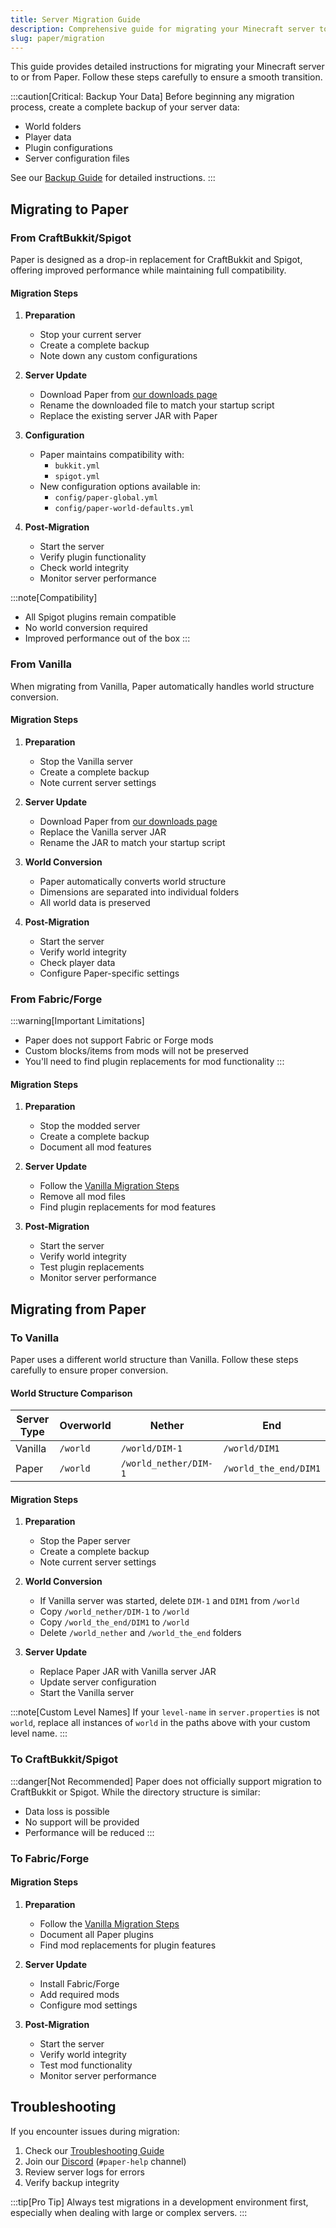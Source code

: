 ```yaml
---
title: Server Migration Guide
description: Comprehensive guide for migrating your Minecraft server to or from Paper, including detailed steps and important considerations.
slug: paper/migration
---
```


This guide provides detailed instructions for migrating your Minecraft server to or from Paper. Follow these steps carefully to ensure a smooth transition.

:::caution[Critical: Backup Your Data]
Before beginning any migration process, create a complete backup of your server data:
- World folders
- Player data
- Plugin configurations
- Server configuration files

See our [Backup Guide](/paper/updating#step-1-backup) for detailed instructions.
:::

## Migrating to Paper

### From CraftBukkit/Spigot

Paper is designed as a drop-in replacement for CraftBukkit and Spigot, offering improved performance while maintaining full compatibility.

#### Migration Steps

1. **Preparation**
   - Stop your current server
   - Create a complete backup
   - Note down any custom configurations

2. **Server Update**
   - Download Paper from [our downloads page](https://papermc.io/downloads)
   - Rename the downloaded file to match your startup script
   - Replace the existing server JAR with Paper

3. **Configuration**
   - Paper maintains compatibility with:
     - `bukkit.yml`
     - `spigot.yml`
   - New configuration options available in:
     - `config/paper-global.yml`
     - `config/paper-world-defaults.yml`

4. **Post-Migration**
   - Start the server
   - Verify plugin functionality
   - Check world integrity
   - Monitor server performance

:::note[Compatibility]
- All Spigot plugins remain compatible
- No world conversion required
- Improved performance out of the box
:::

### From Vanilla

When migrating from Vanilla, Paper automatically handles world structure conversion.

#### Migration Steps

1. **Preparation**
   - Stop the Vanilla server
   - Create a complete backup
   - Note current server settings

2. **Server Update**
   - Download Paper from [our downloads page](https://papermc.io/downloads)
   - Replace the Vanilla server JAR
   - Rename the JAR to match your startup script

3. **World Conversion**
   - Paper automatically converts world structure
   - Dimensions are separated into individual folders
   - All world data is preserved

4. **Post-Migration**
   - Start the server
   - Verify world integrity
   - Check player data
   - Configure Paper-specific settings

### From Fabric/Forge

:::warning[Important Limitations]
- Paper does not support Fabric or Forge mods
- Custom blocks/items from mods will not be preserved
- You'll need to find plugin replacements for mod functionality
:::

#### Migration Steps

1. **Preparation**
   - Stop the modded server
   - Create a complete backup
   - Document all mod features

2. **Server Update**
   - Follow the [Vanilla Migration Steps](#from-vanilla)
   - Remove all mod files
   - Find plugin replacements for mod features

3. **Post-Migration**
   - Start the server
   - Verify world integrity
   - Test plugin replacements
   - Monitor server performance

## Migrating from Paper

### To Vanilla

Paper uses a different world structure than Vanilla. Follow these steps carefully to ensure proper conversion.

#### World Structure Comparison

| Server Type | Overworld | Nether                | End                   |
|-------------|-----------|-----------------------|-----------------------|
| Vanilla     | `/world`  | `/world/DIM-1`        | `/world/DIM1`         |
| Paper       | `/world`  | `/world_nether/DIM-1` | `/world_the_end/DIM1` |

#### Migration Steps

1. **Preparation**
   - Stop the Paper server
   - Create a complete backup
   - Note current server settings

2. **World Conversion**
   - If Vanilla server was started, delete `DIM-1` and `DIM1` from `/world`
   - Copy `/world_nether/DIM-1` to `/world`
   - Copy `/world_the_end/DIM1` to `/world`
   - Delete `/world_nether` and `/world_the_end` folders

3. **Server Update**
   - Replace Paper JAR with Vanilla server JAR
   - Update server configuration
   - Start the Vanilla server

:::note[Custom Level Names]
If your `level-name` in `server.properties` is not `world`, replace all instances of `world` in the paths above with your custom level name.
:::

### To CraftBukkit/Spigot

:::danger[Not Recommended]
Paper does not officially support migration to CraftBukkit or Spigot. While the directory structure is similar:
- Data loss is possible
- No support will be provided
- Performance will be reduced
:::

### To Fabric/Forge

#### Migration Steps

1. **Preparation**
   - Follow the [Vanilla Migration Steps](#to-vanilla)
   - Document all Paper plugins
   - Find mod replacements for plugin features

2. **Server Update**
   - Install Fabric/Forge
   - Add required mods
   - Configure mod settings

3. **Post-Migration**
   - Start the server
   - Verify world integrity
   - Test mod functionality
   - Monitor server performance

## Troubleshooting

If you encounter issues during migration:
1. Check our [Troubleshooting Guide](/paper/basic-troubleshooting)
2. Join our [Discord](https://discord.gg/papermc) (`#paper-help` channel)
3. Review server logs for errors
4. Verify backup integrity

:::tip[Pro Tip]
Always test migrations in a development environment first, especially when dealing with large or complex servers.
:::
